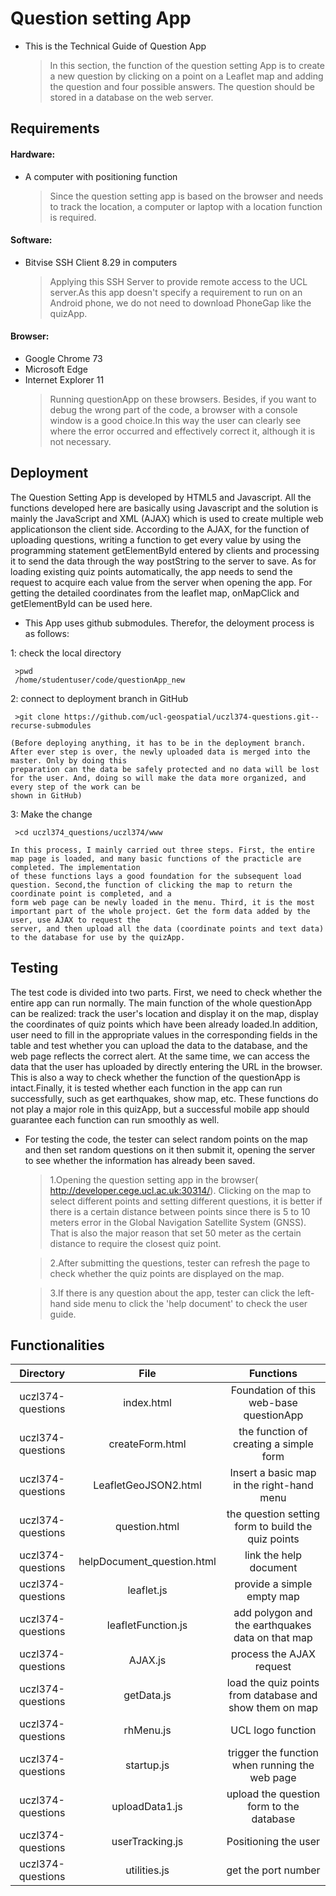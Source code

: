 # Question setting App
- This is the Technical Guide of Question App
	>In this section, the function of the question setting App is to create a new question by clicking on 
	a point on a Leaflet map and adding the question and four possible answers. The question should be stored
	in a database on the web server.
## Requirements
#### Hardware: 	
- A computer with positioning function
	 >Since the question setting app is based on the browser and needs to track the location, 
a computer or laptop with a location function is required.

#### Software:
- Bitvise SSH Client 8.29 in computers 
	 >Applying this SSH Server to provide remote access to the UCL server.As this app doesn't specify a requirement to run on an Android phone, we do not 
need to download PhoneGap like the quizApp.

####  Browser: 
- Google Chrome 73 
- Microsoft Edge
- Internet Explorer 11
	>Running questionApp on these browsers. Besides, if you want to debug the wrong part of the code, a browser with a console 
window is a good choice.In this way the user can clearly see where the error occurred and effectively correct it, although it is not necessary.



## Deployment
The Question Setting App is developed by HTML5 and Javascript. All the functions developed here are basically using Javascript and the solution 
is mainly the JavaScript and XML (AJAX) which is used  to create multiple web applicationson the client side. According to the AJAX, for the function 
of uploading questions, writing a function to get every value by using the programming statement getElementById entered by clients and processing it to 
send the data through the way postString to the server to save. As for loading existing quiz points automatically, the app needs to send the request to 
acquire each value from the server when opening the app. For getting the detailed coordinates from the leaflet map, onMapClick and getElementById can be used here.

- This App uses github submodules. Therefor, the deloyment process is as follows:

1: check the local directory
	
	 >pwd
	 /home/studentuser/code/questionApp_new

2: connect to deployment branch in GitHub
	 
	 >git clone https://github.com/ucl-geospatial/uczl374-questions.git--recurse-submodules

	(Before deploying anything, it has to be in the deployment branch. After ever step is over, the newly uploaded data is merged into the master. Only by doing this 
	preparation can the data be safely protected and no data will be lost for the user. And, doing so will make the data more organized, and every step of the work can be 
	shown in GitHub)
	
3: Make the change

	 >cd uczl374_questions/uczl374/www
	
	In this process, I mainly carried out three steps. First, the entire map page is loaded, and many basic functions of the practicle are completed. The implementation
	of these functions lays a good foundation for the subsequent load question. Second,the function of clicking the map to return the coordinate point is completed, and a
	form web page can be newly loaded in the menu. Third, it is the most important part of the whole project. Get the form data added by the user, use AJAX to request the 
	server, and then upload all the data (coordinate points and text data) to the database for use by the quizApp. 
		
## Testing 
The test code is divided into two parts. First, we need to check whether the entire app can run normally. The main function of the whole questionApp can be realized: 
track the user's location and display it on the map, display the coordinates of quiz points which have been already loaded.In addition, user need to fill in the appropriate
values in the corresponding fields in the table and test whether you can upload the data to the database, and the web page reflects the correct alert. At the same time, we can access 
the data that the user has uploaded by directly entering the URL in the browser. This is also a way to check whether the function of the questionApp is intact.Finally, it is 
tested whether each function in the app can run successfully, such as get earthquakes, show map, etc. These functions do not play a major role in this quizApp, but a successful 
mobile app should guarantee each function can run smoothly as well.


- For testing the code, the tester can select random points on the map and then set random questions on it then submit it, opening the server to see whether the information has already been saved.
	
	 >1.Opening the question setting app in the browser( http://developer.cege.ucl.ac.uk:30314/). Clicking on the map to select different points and setting different questions, it is better if there is a certain distance between
	 points since there is 5 to 10 meters error in the Global Navigation Satellite System (GNSS). That is also the major reason that set 50 meter as the certain distance to require the closest quiz point.

	 >2.After submitting the questions, tester can refresh the page to check whether the quiz points are displayed on the map.

	 >3.If there is any question about the app, tester can click the left-hand side menu to click the 'help document' to check the user guide.	


## Functionalities
| Directory  |  File  | Functions  |
| :------------: | :------------: | :------------: |
|uczl374-questions |index.html| Foundation of this web-base questionApp|
|uczl374-questions|createForm.html|the function of creating a simple form|
|uczl374-questions|LeafletGeoJSON2.html|Insert a basic map in the right-hand menu|
|uczl374-questions |question.html| the question setting form to build the quiz points|	 
|uczl374-questions |helpDocument_question.html| link the help document|	 
|uczl374-questions |leaflet.js| provide a simple empty map|	
|uczl374-questions |leafletFunction.js| add polygon and the earthquakes data on that map|	
|uczl374-questions |AJAX.js| process the AJAX request|	
|uczl374-questions |getData.js| load the quiz points from database and show them on map|	
|uczl374-questions |rhMenu.js| UCL logo function|	
|uczl374-questions |startup.js| trigger the function when running the web page |	
|uczl374-questions |uploadData1.js| upload the question form to the database|	
|uczl374-questions |userTracking.js| Positioning the user|	
|uczl374-questions |utilities.js| get the port number|	
 
		